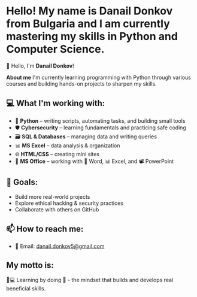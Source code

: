 # Hello! My name is Danail Donkov from Bulgaria and I am currently mastering my skills in Python and Computer Science.

 👋 Hello, I'm **Danail Donkov**!

**About me**
I'm currently learning programming with Python through various courses and building hands-on projects to sharpen my skills.

## 💻 What I'm working with:
- 🐍 **Python** – writing scripts, automating tasks, and building small tools  
- 🛡️ **Cybersecurity** – learning fundamentals and practicing safe coding  
- 🗃️ **SQL & Databases** – managing data and writing queries  
- 📊 **MS Excel** – data analysis & organization  
- 🌐 **HTML/CSS** – creating mini sites
- 💼 **MS Office** – working with 📄 Word, 📊 Excel, and 📽️ PowerPoint


## 🚀 Goals:
- Build more real-world projects
- Explore ethical hacking & security practices
- Collaborate with others on GitHub

## 📫 How to reach me:
- 📧 Email: danail.donkov5@gmail.com

## My motto is:
🧠💻 Learning by doing 🚀 - the mindset that builds and develops real beneficial skills.
